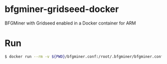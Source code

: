 # bfgminer-gridseed-docker
BFGMiner with Gridseed enabled in a Docker container for ARM

# Run
```bash
$ docker run --rm -v ${PWD}/bfgminer.conf:/root/.bfgminer/bfgminer.conf:ro thebiggerguy/bfgminer-gridseed-docker
```

